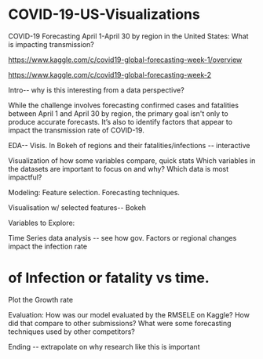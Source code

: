# COVID-19-US-Visualizations

COVID-19 Forecasting April 1-April 30 by region in the United States: What is impacting transmission?

https://www.kaggle.com/c/covid19-global-forecasting-week-1/overview

https://www.kaggle.com/c/covid19-global-forecasting-week-2

Intro-- why is this interesting from a data perspective?

While the challenge involves forecasting confirmed cases and fatalities between April 1 and April 30 by region, the primary goal isn't only to produce accurate forecasts. It’s also to identify factors that appear to impact the transmission rate of COVID-19.

EDA-- 
Visis. In Bokeh of regions and their fatalities/infections -- interactive

Visualization of how some variables compare, quick stats
Which variables in the datasets are important to focus on and why?
Which data is most impactful?

Modeling:
Feature selection.
Forecasting techniques.

Visualisation w/ selected features-- Bokeh

Variables to Explore:

Time Series data analysis -- see how gov. Factors or regional changes impact the infection rate
# of Infection or fatality vs time.
Plot the Growth rate



Evaluation: How was our model evaluated by the RMSELE on Kaggle? How did that compare to other submissions? What were some forecasting techniques used by other competitors?

Ending -- extrapolate on why research like this is important
